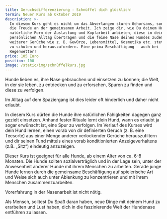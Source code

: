 ```yaml
---
title: Geruchsdifferenzierung - Schnüffel dich glücklich!
termin: Neuer Kurs ab Oktober 2019
description: >-
  In diesem Kurs geht es nicht um das Abverlangen sturen Gehorsams, sondern um
  die Freude an der gemeinsamen Arbeit. Ich zeige dir, wie Du deinem Hund eine
  natürliche Form der Auslastung und Kopfarbeit anbieten, diese in deinen ganz
  persönlichen Alltag übertragen und die feine Nase deines Hundes zudem anhand
  weiterer Gerüche wie z. B. Gewürze, Lebensmittel, Kosmetika etc. stetig weiter
  zu schulen und herauszufordern. Eine prima Beschäftigung – auch bei
  Regenwetter!
price: 105 Euro
position: 100
image: /static/img/schnüffelkurs.jpg
---
```

Hunde lieben es, ihre Nase gebrauchen und einsetzen zu können; die Welt, in der sie leben, zu entdecken und zu erforschen, Spuren zu finden und diese zu verfolgen. 

Im Alltag auf dem Spaziergang ist dies leider oft hinderlich und daher nicht erlaubt.

In diesem Kurs dürfen die Hunde ihre natürlichen Fähigkeiten dagegen ganz gezielt einsetzen. Anhand fester Rituale lernt dein Hund, wann es erlaubt ja sogar erwünscht ist, eine Spur zu verfolgen. Im Verlauf des Kurses wird dein Hund lernen, einen vorab von dir definierten Geruch (z. B. eine Teesorte) aus einer Menge anderer verlockender Gerüche herauszufiltern und dir seinen Fund mittels eines vorab konditionierten Anzeigeverhaltens (z.B. „Sitz“) eindeutig anzuzeigen. 

Dieser Kurs ist geeignet für alle Hunde, ab einem Alter von ca. 6-8 Monaten. Die Hunde sollten sozialverträglich und in der Lage sein, unter der Anwesenheit anderer Hunde mit ihrem Menschen zu arbeiten. Gerade junge Hunde lernen durch die gemeinsame Beschäftigung auf spielerische Art und Weise sich auch unter Ablenkung zu konzentrieren und mit ihrem Menschen zusammenzuarbeiten. 

Vorerfahrung in der Nasenarbeit ist nicht nötig.

Als Mensch, solltest Du Spaß daran haben, neue Dinge mit deinem Hund zu erarbeiten und Lust haben, dich in die faszinierende Welt der Hundenase entführen zu lassen.
